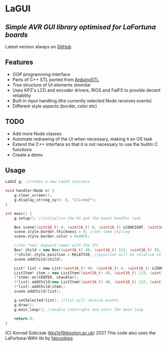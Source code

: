 # LaGUI
## _Simple AVR GUI library optimised for LaFortuna boards_

Latest version always on [GitHub](https://github.com/kondziusob/LaGUI)

## Features
- OOP programming interface
- Parts of C++ STL ported from [ArduinoSTL](https://github.com/mike-matera/ArduinoSTL)
- Tree structure of UI elements simmilar 
- Uses KPZ's LCD and encoder drivers, RIOS and FatFS to provide decent reliability 
- Built in input handling (the currently selected Node receives events)
- Different style aspects (border, color etc)

## TODO
- Add more Node classes 
- Automate redrawing of the UI when necessary, making it an OS task
- Extend the C++ interface so that it is not necessary to use the builtin C functions
- Create a demo 

## Usage
```cpp
LaGUI g; //create a new LaGUI instance

void handler(Node n) {
    g.clear_screen();
    g.display_string_xy(0, 0, "Clicked");
}

int main() {
    g.setup(); //initialise the OS and the event handler task

    Box scene((uint16_t) 0, (uint16_t) 0, (uint16_t) LCDHEIGHT, (uint16_t) LCDWIDTH); //make a new Box
    scene.style.border.thickness = 4; //set some styling
    scene.style.border.color = 0x40FE;

    //the "new" keyword comes with the STL
    Box* child = new Box((uint16_t) 40, (uint16_t) 123, (uint16_t) 50, (uint16_t) 50);
    (*child).style.position = RELATIVE; //position will be relative to the box inserted normally 
    scene.addChild(child);

    List* list = new List((uint16_t) 90, (uint16_t) 0, (uint16_t) LCDHEIGHT - 90, (uint16_t) LCDWIDTH);
    ListItem* item = new ListItem((uint16_t) 40, (uint16_t) 123, (uint16_t) 50, "test item 2");
    (*item).on(CENTER, &handler);
    (*list).addChild(new ListItem((uint16_t) 40, (uint16_t) 123, (uint16_t) 50, "test item 1"));
    (*list).addChild(item);
    scene.addChild(list);

    g.setSelected(list); //list will receive events
    g.draw();
    g.main_loop(); //enable interrupts and start the main loop
    
    return 0;
}
```
(C) Konrad Sobczak (kks1g19@soton.ac.uk) 2021
This code also uses the LaFortuna-WAV-lib by [fatcookies](https://github.com/fatcookies)
